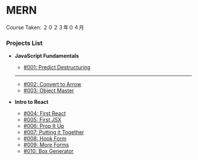 # MERN

Course Taken: ２０２３年０４月

### Projects List

- **JavaScript Fundamentals**
    - [#001: Predict Destructuring](Wk1-JS_Fundamentals/001-Predict_Destructuring/)
    ---
    - [#002: Convert to Arrow](#)
    - [#003: Object Master](#)

- **Intro to React**
    - [#004: First React](#)
    - [#005: First JSX](#)
    - [#006: Prop It Up](#)
    - [#007: Putting it Together](#)
    - [#008: Hook Form](#)
    - [#009: More Forms](#)
    - [#010: Box Generator](#)